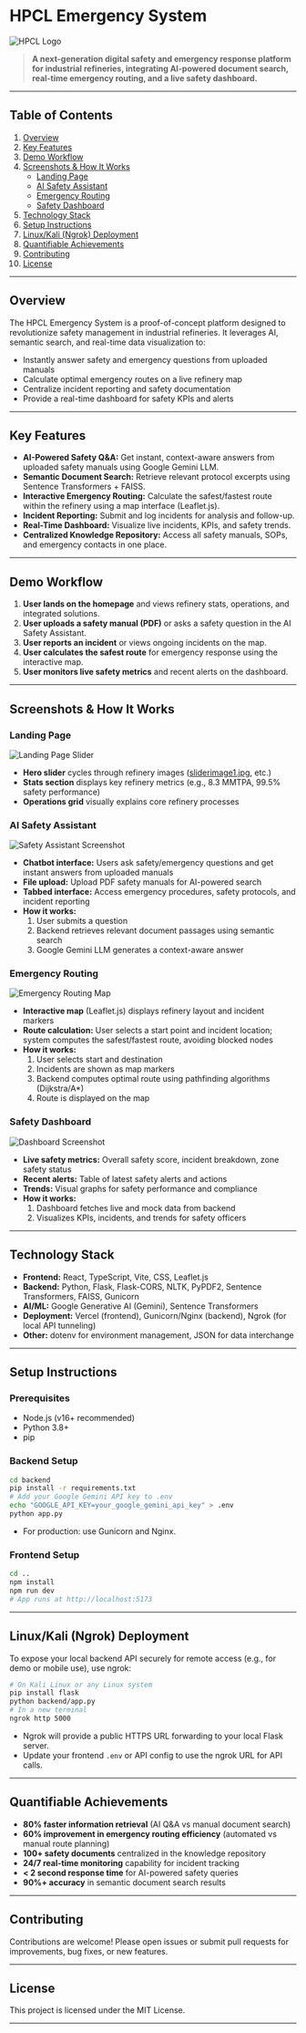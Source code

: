 # HPCL Emergency System

![HPCL Logo](src/assets/images/hpcl-logo.png)

> **A next-generation digital safety and emergency response platform for industrial refineries, integrating AI-powered document search, real-time emergency routing, and a live safety dashboard.**

---

## Table of Contents
1. [Overview](#overview)
2. [Key Features](#key-features)
3. [Demo Workflow](#demo-workflow)
4. [Screenshots & How It Works](#screenshots--how-it-works)
    - [Landing Page](#landing-page)
    - [AI Safety Assistant](#ai-safety-assistant)
    - [Emergency Routing](#emergency-routing)
    - [Safety Dashboard](#safety-dashboard)
5. [Technology Stack](#technology-stack)
6. [Setup Instructions](#setup-instructions)
7. [Linux/Kali (Ngrok) Deployment](#linuxkali-ngrok-deployment)
8. [Quantifiable Achievements](#quantifiable-achievements)
9. [Contributing](#contributing)
10. [License](#license)

---

## Overview

The HPCL Emergency System is a proof-of-concept platform designed to revolutionize safety management in industrial refineries. It leverages AI, semantic search, and real-time data visualization to:
- Instantly answer safety and emergency questions from uploaded manuals
- Calculate optimal emergency routes on a live refinery map
- Centralize incident reporting and safety documentation
- Provide a real-time dashboard for safety KPIs and alerts

---

## Key Features
- **AI-Powered Safety Q&A:** Get instant, context-aware answers from uploaded safety manuals using Google Gemini LLM.
- **Semantic Document Search:** Retrieve relevant protocol excerpts using Sentence Transformers + FAISS.
- **Interactive Emergency Routing:** Calculate the safest/fastest route within the refinery using a map interface (Leaflet.js).
- **Incident Reporting:** Submit and log incidents for analysis and follow-up.
- **Real-Time Dashboard:** Visualize live incidents, KPIs, and safety trends.
- **Centralized Knowledge Repository:** Access all safety manuals, SOPs, and emergency contacts in one place.

---

## Demo Workflow
1. **User lands on the homepage** and views refinery stats, operations, and integrated solutions.
2. **User uploads a safety manual (PDF)** or asks a safety question in the AI Safety Assistant.
3. **User reports an incident** or views ongoing incidents on the map.
4. **User calculates the safest route** for emergency response using the interactive map.
5. **User monitors live safety metrics** and recent alerts on the dashboard.

---

## Screenshots & How It Works

### Landing Page
![Landing Page Slider](src/assets/images/sliderimage1.jpg)

- **Hero slider** cycles through refinery images ([sliderimage1.jpg](src/assets/images/sliderimage1.jpg), etc.)
- **Stats section** displays key refinery metrics (e.g., 8.3 MMTPA, 99.5% safety performance)
- **Operations grid** visually explains core refinery processes

### AI Safety Assistant
![Safety Assistant Screenshot](public/screenshot_safety_assistant.png)

- **Chatbot interface:** Users ask safety/emergency questions and get instant answers from uploaded manuals
- **File upload:** Upload PDF safety manuals for AI-powered search
- **Tabbed interface:** Access emergency procedures, safety protocols, and incident reporting
- **How it works:**
    1. User submits a question
    2. Backend retrieves relevant document passages using semantic search
    3. Google Gemini LLM generates a context-aware answer

### Emergency Routing
![Emergency Routing Map](src/assets/images/refinery.jpeg)

- **Interactive map** (Leaflet.js) displays refinery layout and incident markers
- **Route calculation:** User selects a start point and incident location; system computes the safest/fastest route, avoiding blocked nodes
- **How it works:**
    1. User selects start and destination
    2. Incidents are shown as map markers
    3. Backend computes optimal route using pathfinding algorithms (Dijkstra/A*)
    4. Route is displayed on the map

### Safety Dashboard
![Dashboard Screenshot](public/screenshot_dashboard.png)

- **Live safety metrics:** Overall safety score, incident breakdown, zone safety status
- **Recent alerts:** Table of latest safety alerts and actions
- **Trends:** Visual graphs for safety performance and compliance
- **How it works:**
    1. Dashboard fetches live and mock data from backend
    2. Visualizes KPIs, incidents, and trends for safety officers

---

## Technology Stack
- **Frontend:** React, TypeScript, Vite, CSS, Leaflet.js
- **Backend:** Python, Flask, Flask-CORS, NLTK, PyPDF2, Sentence Transformers, FAISS, Gunicorn
- **AI/ML:** Google Generative AI (Gemini), Sentence Transformers
- **Deployment:** Vercel (frontend), Gunicorn/Nginx (backend), Ngrok (for local API tunneling)
- **Other:** dotenv for environment management, JSON for data interchange

---

## Setup Instructions

### Prerequisites
- Node.js (v16+ recommended)
- Python 3.8+
- pip

### Backend Setup
```bash
cd backend
pip install -r requirements.txt
# Add your Google Gemini API key to .env
echo "GOOGLE_API_KEY=your_google_gemini_api_key" > .env
python app.py
```
- For production: use Gunicorn and Nginx.

### Frontend Setup
```bash
cd ..
npm install
npm run dev
# App runs at http://localhost:5173
```

---

## Linux/Kali (Ngrok) Deployment
To expose your local backend API securely for remote access (e.g., for demo or mobile use), use ngrok:
```bash
# On Kali Linux or any Linux system
pip install flask
python backend/app.py
# In a new terminal
ngrok http 5000
```
- Ngrok will provide a public HTTPS URL forwarding to your local Flask server.
- Update your frontend `.env` or API config to use the ngrok URL for API calls.

---

## Quantifiable Achievements
- **80% faster information retrieval** (AI Q&A vs manual document search)
- **60% improvement in emergency routing efficiency** (automated vs manual route planning)
- **100+ safety documents** centralized in the knowledge repository
- **24/7 real-time monitoring** capability for incident tracking
- **< 2 second response time** for AI-powered safety queries
- **90%+ accuracy** in semantic document search results

---

## Contributing
Contributions are welcome! Please open issues or submit pull requests for improvements, bug fixes, or new features.

---

## License
This project is licensed under the MIT License.

---
